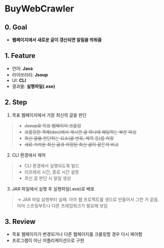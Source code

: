 # BuyWebCrawler

## 0. Goal
- **웹페이지에서 새로운 글이 갱신되면 알림을 띄워줌**

## 1. Feature
- 언어: **Java**
- 라이브러리: **Jsoup**
- UI: **CLI**
- 결과물: **실행파일(.exe)**

## 2. Step
1. 목표 웹페이지에서 가장 최신의 글을 판단
> - ~~Jsoup로 목표 웹페이지 크롤링~~
> - ~~크롤링한 객체(doc)에서 게시판 글 하나에 해당하는 부분 파싱~~
> - ~~최신 글을 판단하는 요소(글 번호, 제목 등)를 저장~~
> - ~~새로 가져온 최신 글과 저장된 최신 글이 같은지 비교~~
2. CLI 환경에서 제어
> - CLI 환경에서 실행되도록 빌드
> - 리프레쉬 시간, 종료 시간 설정
> - 최신 글 판단 시 알림 생성
3. JAR 파일에서 실행 후 실행파일(.exe)로 배포
> -> JAR 파일 실행부터 실패. 아마 웹 프로젝트를 생으로 만들어서 그런 거 같음.
> 아마 스프링부트나 다른 프레임워크가 필요해 보임

## 3. Review
- 목표 웹페이지가 변경되거나 다른 웹페이지를 크롤링할 경우 다시 짜야함
- 프로그램이 아닌 어플리케이션으로 구현
